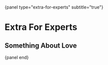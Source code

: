 {panel type="extra-for-experts" subtitle="true"}

# Extra For Experts

## Something About Love

{panel end}
